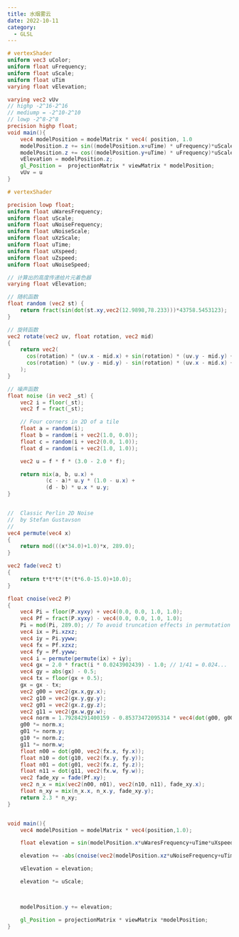 ```yaml
---
title: 水烟雾云
date: 2022-10-11
category:
  - GLSL
---
```


```glsl
# vertexShader
uniform vec3 uColor;
uniform float uFrequency;
uniform float uScale;
uniform float uTim
varying float vElevation;

varying vec2 vUv
// highp -2^16-2^16
// mediump = -2^10-2^10
// lowp -2^8-2^8
precision highp float;
void main(){
    vec4 modelPosition = modelMatrix * vec4( position, 1.0 
    modelPosition.z += sin((modelPosition.x+uTime) * uFrequency)*uScale ;
    modelPosition.z += cos((modelPosition.y+uTime) * uFrequency)*uScale
    vElevation = modelPosition.z;
    gl_Position =  projectionMatrix * viewMatrix * modelPosition;
    vUv = u
}


```

<div ref="float" class="fog_dom"></div>

```glsl
# vertexShader

precision lowp float;
uniform float uWaresFrequency;
uniform float uScale;
uniform float uNoiseFrequency;
uniform float uNoiseScale;
uniform float uXzScale;
uniform float uTime;
uniform float uXspeed;
uniform float uZspeed;
uniform float uNoiseSpeed;

// 计算出的高度传递给片元着色器
varying float vElevation;

// 随机函数
float random (vec2 st) {
    return fract(sin(dot(st.xy,vec2(12.9898,78.233)))*43758.5453123);
}

// 旋转函数
vec2 rotate(vec2 uv, float rotation, vec2 mid)
{
    return vec2(
      cos(rotation) * (uv.x - mid.x) + sin(rotation) * (uv.y - mid.y) + mid.x,
      cos(rotation) * (uv.y - mid.y) - sin(rotation) * (uv.x - mid.x) + mid.y
    );
}

// 噪声函数
float noise (in vec2 _st) {
    vec2 i = floor(_st);
    vec2 f = fract(_st);

    // Four corners in 2D of a tile
    float a = random(i);
    float b = random(i + vec2(1.0, 0.0));
    float c = random(i + vec2(0.0, 1.0));
    float d = random(i + vec2(1.0, 1.0));

    vec2 u = f * f * (3.0 - 2.0 * f);

    return mix(a, b, u.x) +
            (c - a)* u.y * (1.0 - u.x) +
            (d - b) * u.x * u.y;
}


//	Classic Perlin 2D Noise
//	by Stefan Gustavson
//
vec4 permute(vec4 x)
{
    return mod(((x*34.0)+1.0)*x, 289.0);
}

vec2 fade(vec2 t)
{
    return t*t*t*(t*(t*6.0-15.0)+10.0);
}

float cnoise(vec2 P)
{
    vec4 Pi = floor(P.xyxy) + vec4(0.0, 0.0, 1.0, 1.0);
    vec4 Pf = fract(P.xyxy) - vec4(0.0, 0.0, 1.0, 1.0);
    Pi = mod(Pi, 289.0); // To avoid truncation effects in permutation
    vec4 ix = Pi.xzxz;
    vec4 iy = Pi.yyww;
    vec4 fx = Pf.xzxz;
    vec4 fy = Pf.yyww;
    vec4 i = permute(permute(ix) + iy);
    vec4 gx = 2.0 * fract(i * 0.0243902439) - 1.0; // 1/41 = 0.024...
    vec4 gy = abs(gx) - 0.5;
    vec4 tx = floor(gx + 0.5);
    gx = gx - tx;
    vec2 g00 = vec2(gx.x,gy.x);
    vec2 g10 = vec2(gx.y,gy.y);
    vec2 g01 = vec2(gx.z,gy.z);
    vec2 g11 = vec2(gx.w,gy.w);
    vec4 norm = 1.79284291400159 - 0.85373472095314 * vec4(dot(g00, g00), dot(g01, g01), dot(g10, g10), dot(g11, g11));
    g00 *= norm.x;
    g01 *= norm.y;
    g10 *= norm.z;
    g11 *= norm.w;
    float n00 = dot(g00, vec2(fx.x, fy.x));
    float n10 = dot(g10, vec2(fx.y, fy.y));
    float n01 = dot(g01, vec2(fx.z, fy.z));
    float n11 = dot(g11, vec2(fx.w, fy.w));
    vec2 fade_xy = fade(Pf.xy);
    vec2 n_x = mix(vec2(n00, n01), vec2(n10, n11), fade_xy.x);
    float n_xy = mix(n_x.x, n_x.y, fade_xy.y);
    return 2.3 * n_xy;
}


void main(){
    vec4 modelPosition = modelMatrix * vec4(position,1.0);

    float elevation = sin(modelPosition.x*uWaresFrequency+uTime*uXspeed)*sin(modelPosition.z*uWaresFrequency*uXzScale+uTime*uZspeed);

    elevation += -abs(cnoise(vec2(modelPosition.xz*uNoiseFrequency+uTime*uNoiseSpeed))) *uNoiseScale;

    vElevation = elevation;

    elevation *= uScale;



    modelPosition.y += elevation;

    gl_Position = projectionMatrix * viewMatrix *modelPosition;
}
```

<div ref="fog" class="fog_dom"></div>

<script setup>
import {ref,onMounted} from 'vue'
import * as THREE from "three";
import { OrbitControls } from "three/examples/jsm/controls/OrbitControls";
let dat;
const fog = ref()

const vertexShader = `
precision lowp float;
uniform float uWaresFrequency;
uniform float uScale;
uniform float uNoiseFrequency;
uniform float uNoiseScale;
uniform float uXzScale;
uniform float uTime;
uniform float uXspeed;
uniform float uZspeed;
uniform float uNoiseSpeed;

// 计算出的高度传递给片元着色器
varying float vElevation;

// 随机函数
float random (vec2 st) {
    return fract(sin(dot(st.xy,vec2(12.9898,78.233)))*43758.5453123);
}

// 旋转函数
vec2 rotate(vec2 uv, float rotation, vec2 mid)
{
    return vec2(
      cos(rotation) * (uv.x - mid.x) + sin(rotation) * (uv.y - mid.y) + mid.x,
      cos(rotation) * (uv.y - mid.y) - sin(rotation) * (uv.x - mid.x) + mid.y
    );
}

// 噪声函数
float noise (in vec2 _st) {
    vec2 i = floor(_st);
    vec2 f = fract(_st);

    // Four corners in 2D of a tile
    float a = random(i);
    float b = random(i + vec2(1.0, 0.0));
    float c = random(i + vec2(0.0, 1.0));
    float d = random(i + vec2(1.0, 1.0));

    vec2 u = f * f * (3.0 - 2.0 * f);

    return mix(a, b, u.x) +
            (c - a)* u.y * (1.0 - u.x) +
            (d - b) * u.x * u.y;
}


//	Classic Perlin 2D Noise 
//	by Stefan Gustavson
//
vec4 permute(vec4 x)
{
    return mod(((x*34.0)+1.0)*x, 289.0);
}

vec2 fade(vec2 t)
{
    return t*t*t*(t*(t*6.0-15.0)+10.0);
}

float cnoise(vec2 P)
{
    vec4 Pi = floor(P.xyxy) + vec4(0.0, 0.0, 1.0, 1.0);
    vec4 Pf = fract(P.xyxy) - vec4(0.0, 0.0, 1.0, 1.0);
    Pi = mod(Pi, 289.0); // To avoid truncation effects in permutation
    vec4 ix = Pi.xzxz;
    vec4 iy = Pi.yyww;
    vec4 fx = Pf.xzxz;
    vec4 fy = Pf.yyww;
    vec4 i = permute(permute(ix) + iy);
    vec4 gx = 2.0 * fract(i * 0.0243902439) - 1.0; // 1/41 = 0.024...
    vec4 gy = abs(gx) - 0.5;
    vec4 tx = floor(gx + 0.5);
    gx = gx - tx;
    vec2 g00 = vec2(gx.x,gy.x);
    vec2 g10 = vec2(gx.y,gy.y);
    vec2 g01 = vec2(gx.z,gy.z);
    vec2 g11 = vec2(gx.w,gy.w);
    vec4 norm = 1.79284291400159 - 0.85373472095314 * vec4(dot(g00, g00), dot(g01, g01), dot(g10, g10), dot(g11, g11));
    g00 *= norm.x;
    g01 *= norm.y;
    g10 *= norm.z;
    g11 *= norm.w;
    float n00 = dot(g00, vec2(fx.x, fy.x));
    float n10 = dot(g10, vec2(fx.y, fy.y));
    float n01 = dot(g01, vec2(fx.z, fy.z));
    float n11 = dot(g11, vec2(fx.w, fy.w));
    vec2 fade_xy = fade(Pf.xy);
    vec2 n_x = mix(vec2(n00, n01), vec2(n10, n11), fade_xy.x);
    float n_xy = mix(n_x.x, n_x.y, fade_xy.y);
    return 2.3 * n_xy;
}


void main(){
    vec4 modelPosition = modelMatrix * vec4(position,1.0);

    float elevation = sin(modelPosition.x*uWaresFrequency+uTime*uXspeed)*sin(modelPosition.z*uWaresFrequency*uXzScale+uTime*uZspeed);

    elevation += -abs(cnoise(vec2(modelPosition.xz*uNoiseFrequency+uTime*uNoiseSpeed))) *uNoiseScale;
    
    vElevation = elevation;
    
    elevation *= uScale;

    

    modelPosition.y += elevation;

    gl_Position = projectionMatrix * viewMatrix *modelPosition;
}

`

const fragmentShader = `
precision lowp float;

uniform vec3 uHighColor;
uniform vec3 uLowColor;
varying float vElevation;
uniform float uOpacity;

void main(){
    float a = (vElevation+1.0)/2.0;
    vec3 color = mix(uLowColor,uHighColor,a);
    gl_FragColor = vec4(color,uOpacity);
}
`

const initFog = () => {
    //创建gui对象
    const gui = new dat.GUI();

    // 初始化场景
    const scene = new THREE.Scene();

    // 创建透视相机
    const camera = new THREE.PerspectiveCamera(
      90,
      2,
      0.1,
      1000
    );
    camera.position.set(0, 0, 2);
    scene.add(camera);
    const params = {
        uWaresFrequency: 14,
        uScale: 0.03,
        uXzScale: 1.5,
        uNoiseFrequency: 10,
        uNoiseScale: 1.5,
        uLowColor: "#ff0000",
        uHighColor: "#ffff00",
        uXspeed: 1,
        uZspeed: 1,
        uNoiseSpeed: 1,
        uOpacity: 1,
    };

    const shaderMaterial = new THREE.ShaderMaterial({
      vertexShader: vertexShader,
      fragmentShader: fragmentShader,
      side: THREE.DoubleSide,
      uniforms: {
        uWaresFrequency: {
          value: params.uWaresFrequency,
        },
        uScale: {
          value: params.uScale,
        },
        uNoiseFrequency: {
          value: params.uNoiseFrequency,
        },
        uNoiseScale: {
          value: params.uNoiseScale,
        },
        uXzScale: {
          value: params.uXzScale,
        },
        uTime: {
          value: params.uTime,
        },
        uLowColor: {
          value: new THREE.Color(params.uLowColor),
        },
        uHighColor: {
          value: new THREE.Color(params.uHighColor),
        },
        uXspeed: {
          value: params.uXspeed,
        },
        uZspeed: {
          value: params.uZspeed,
        },
        uNoiseSpeed: {
          value: params.uNoiseSpeed,
        },
        uOpacity: {
          value: params.uOpacity,
        },
      },
      transparent: true,
    });

    gui
      .add(params, "uWaresFrequency")
      .min(1)
      .max(100)
      .step(0.1)
      .onChange((value) => {
        shaderMaterial.uniforms.uWaresFrequency.value = value;
      });

    gui
      .add(params, "uScale")
      .min(0)
      .max(0.2)
      .step(0.001)
      .onChange((value) => {
        shaderMaterial.uniforms.uScale.value = value;
      });

    gui
      .add(params, "uNoiseFrequency")
      .min(1)
      .max(100)
      .step(0.1)
      .onChange((value) => {
        shaderMaterial.uniforms.uNoiseFrequency.value = value;
      });

    gui
      .add(params, "uNoiseScale")
      .min(0)
      .max(5)
      .step(0.001)
      .onChange((value) => {
        shaderMaterial.uniforms.uNoiseScale.value = value;
      });

    gui
      .add(params, "uXzScale")
      .min(0)
      .max(5)
      .step(0.1)
      .onChange((value) => {
        shaderMaterial.uniforms.uXzScale.value = value;
      });

    gui.addColor(params, "uLowColor").onFinishChange((value) => {
      shaderMaterial.uniforms.uLowColor.value = new THREE.Color(value);
    });
    gui.addColor(params, "uHighColor").onFinishChange((value) => {
      shaderMaterial.uniforms.uHighColor.value = new THREE.Color(value);
    });

    gui
      .add(params, "uXspeed")
      .min(0)
      .max(5)
      .step(0.001)
      .onChange((value) => {
        shaderMaterial.uniforms.uXspeed.value = value;
      });

    gui
      .add(params, "uZspeed")
      .min(0)
      .max(5)
      .step(0.001)
      .onChange((value) => {
        shaderMaterial.uniforms.uZspeed.value = value;
      });

    gui
      .add(params, "uNoiseSpeed")
      .min(0)
      .max(5)
      .step(0.001)
      .onChange((value) => {
        shaderMaterial.uniforms.uNoiseSpeed.value = value;
      });

    gui
      .add(params, "uOpacity")
      .min(0)
      .max(1)
      .step(0.01)
      .onChange((value) => {
        shaderMaterial.uniforms.uOpacity.value = value;
      });

    const plane = new THREE.Mesh(
      new THREE.PlaneBufferGeometry(1, 1, 1024, 1024),
      shaderMaterial
    );
    plane.rotation.x = -Math.PI / 2;

    scene.add(plane);

    // 初始化渲染器
    const renderer = new THREE.WebGLRenderer();

    // 设置渲染尺寸大小
    renderer.setSize(fog.value.offsetWidth,fog.value.offsetWidth/2);

    if(!__VUEPRESS_SSR__) {
        window.addEventListener("resize", () => {
            //   更新渲染器
            renderer.setSize(fog.value.offsetWidth,fog.value.offsetWidth/2);
            //   设置渲染器的像素比例
            renderer.setPixelRatio(window.devicePixelRatio);
        });
    }
    fog.value.appendChild(renderer.domElement);
    fog.value.appendChild(gui.domElement)
    gui.domElement.style.position = 'absolute';
    gui.domElement.style.top="0px";
    gui.domElement.style.right="0px";

    // 初始化控制器
    const controls = new OrbitControls(camera, renderer.domElement);
    // 设置控制器阻尼
    controls.enableDamping = true;

    const clock = new THREE.Clock();
    function animate(t) {
      const elapsedTime = clock.getElapsedTime();
      shaderMaterial.uniforms.uTime.value = elapsedTime;
      requestAnimationFrame(animate);
      // 使用渲染器渲染相机看这个场景的内容渲染出来
      renderer.render(scene, camera);
    }

    animate();



}

const float = ref()

const initFloat = () => {
  const gui = new dat.GUI();

  // console.log(THREE);
  // 初始化场景
  const scene = new THREE.Scene();

  // 创建透视相机
  const camera = new THREE.PerspectiveCamera(
    90,
    2,
    0.1,
    1000
  );
  // 设置相机位置
  // object3d具有position，属性是1个3维的向量
  camera.position.set(0, 0, 2);
  scene.add(camera);

  const textureLoader = new THREE.TextureLoader();
  const texture = textureLoader.load("/assets/textures/ca.jpeg");
  const params = {
    uFrequency: 10,
    uScale: 0.1,
  };


  // 创建着色器材质;
  const shaderMaterial = new THREE.ShaderMaterial({
    vertexShader: `
      uniform vec3 uColor;
      uniform float uFrequency;
      uniform float uScale;
      uniform float uTime;

      varying float vElevation;
      varying vec2 vUv;

      // highp -2^16-2^16
      // mediump = -2^10-2^10
      // lowp -2^8-2^8
      precision highp float;
      void main(){
          vec4 modelPosition = modelMatrix * vec4( position, 1.0 );

          modelPosition.z += sin((modelPosition.x+uTime) * uFrequency)*uScale ;
          modelPosition.z += cos((modelPosition.y+uTime) * uFrequency)*uScale ;

          vElevation = modelPosition.z;
          gl_Position =  projectionMatrix * viewMatrix * modelPosition;
          vUv = uv;

      }

    `,
    fragmentShader: `
      uniform vec3 uColor;
      varying float vElevation;
      precision highp float;
      varying vec2 vUv;

      uniform sampler2D uTexture;
      void main(){
          float alpha = (vElevation+0.1)+0.8;
          vec4 textureColor = texture2D(uTexture,vUv);
          textureColor.rgb*=alpha;
          gl_FragColor = textureColor;
      }

    `,
    uniforms: {
      uColor: {
        value: new THREE.Color("purple"),
      },
      // 波浪的频率
      uFrequency: {
        value: params.uFrequency,
      },
      // 波浪的幅度
      uScale: {
        value: params.uScale,
      },
      // 动画时间
      uTime: {
        value: 0,
      },
      uTexture: {
        value: texture,
      },
    },
    side: THREE.DoubleSide,
    transparent: true,
  });

  gui
    .add(params, "uFrequency")
    .min(0)
    .max(50)
    .step(0.1)
    .onChange((value) => {
      shaderMaterial.uniforms.uFrequency.value = value;
    });
  gui
    .add(params, "uScale")
    .min(0)
    .max(1)
    .step(0.01)
    .onChange((value) => {
      shaderMaterial.uniforms.uScale.value = value;
    });
  const floor = new THREE.Mesh(
    new THREE.PlaneBufferGeometry(1, 1, 64, 64),
    shaderMaterial
  );

  scene.add(floor);

  const renderer = new THREE.WebGLRenderer();

  renderer.setSize(float.value.offsetWidth, float.value.offsetWidth/2);

  float.value.appendChild(renderer.domElement)
  float.value.appendChild(gui.domElement)
  gui.domElement.style.position = 'absolute';
  gui.domElement.style.top="0px";
  gui.domElement.style.right="0px";


  if(!__VUEPRESS_SSR__) {
    window.addEventListener("resize", () => {
    //   更新渲染器
    renderer.setSize(float.value.offsetWidth, float.value.offsetWidth/2);

    //   设置渲染器的像素比例
    renderer.setPixelRatio(window.devicePixelRatio);
  });
  }

  const controls = new OrbitControls(camera, renderer.domElement);
  // 设置控制器阻尼
  controls.enableDamping = true;

  const clock = new THREE.Clock();
  function animate(t) {
    const elapsedTime = clock.getElapsedTime();
    shaderMaterial.uniforms.uTime.value = elapsedTime;
    //   console.log(elapsedTime);
    requestAnimationFrame(animate);
    // 使用渲染器渲染相机看这个场景的内容渲染出来
    renderer.render(scene, camera);
  }

  animate();

}

onMounted(async ()=>{
// import * as dat from "dat.gui";
 dat = await import('dat.gui')

    initFog()
    initFloat()
})

</script>

<style scoped>

    .fog_dom {
        position:relative;
    }
</style>
